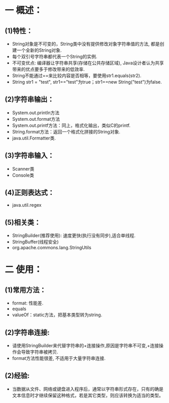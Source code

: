 # 一 概述： 
## (1)特性：
- String对象是不可变的，String类中没有提供修改对象字符串值的方法, 都是创建一个全新的String对象.
- 每个双引号字符串都代表一个String的实例.
- 不可变优点: 编译器让字符串共享(存储在公共存储区域), Java设计者认为共享带来的优点要多于修改带来的低效率.
- String不能通过==来比较内容是否相等，要使用str1.equals(str2).
- String str1 = "test", str1=="test"为true；str1==new String("test")为false.

## (2)字符串输出：
- System.out.println方法
- System.out.format方法
- System.out.printf方法：同上，格式化输出，类似C的printf.
- String.format方法：返回一个格式化拼接的String对象.
- java.util.Formatter类.

## (3)字符串输入：
- Scanner类
- Console类

## (4)正则表达式：
- java.util.regex

## (5)相关类：
- StringBuilder(推荐使用): 速度更快(执行没有同步),适合单线程.
- StringBuffer(线程安全)
- org.apache.commons.lang.StringUtils

# 二 使用： 
## (1)常用方法：
- format: 性能差.
- equals
- valueOf：static方法，把基本类型转为string.

## (2)字符串连接:
- 请使用StringBuilder来代替字符串的+连接操作,原因是字符串不可变,+连接操作会导致字符串被拷贝.
- format方法性能很差, 不适用于大量字符串连接.

## (2)经验:
- 当数据从文件、网络或键盘进入程序后，通常以字符串形式存在，只有的确是文本信息时才继续保留这种格式，若是其它类型，则应该转换为适当的类型。
